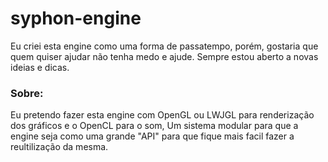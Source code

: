 # syphon-engine
Eu criei esta engine como uma forma de passatempo, porém, gostaria que quem quiser ajudar não tenha medo e ajude. Sempre estou aberto a novas ideias e dicas.

### Sobre:
Eu pretendo fazer esta engine com OpenGL ou LWJGL para renderização dos gráficos e o OpenCL para o som, Um sistema modular para que a engine seja como uma grande "API" para que fique mais facil fazer a reultilização da mesma.
